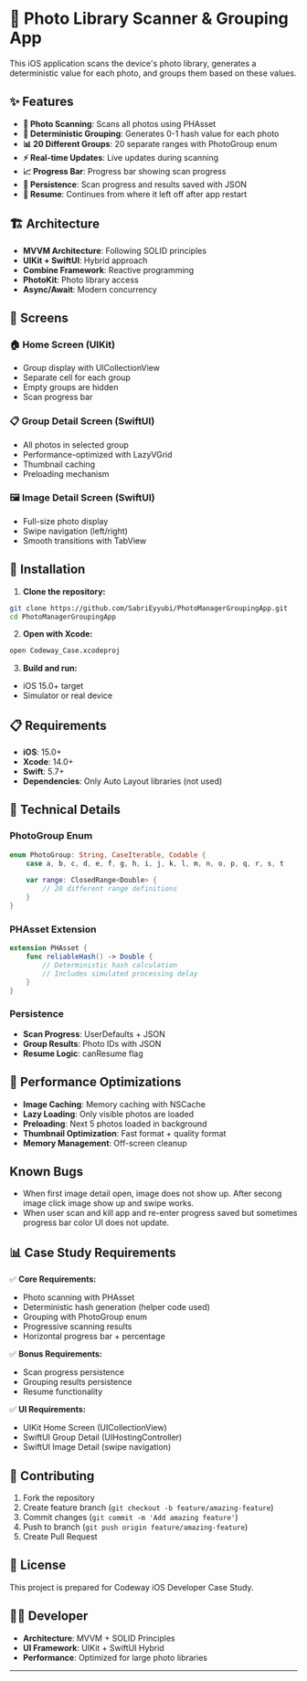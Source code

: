 
# 📱 Photo Library Scanner & Grouping App

This iOS application scans the device's photo library, generates a deterministic value for each photo, and groups them based on these values.

## ✨ Features

- **📸 Photo Scanning**: Scans all photos using PHAsset
- **🔢 Deterministic Grouping**: Generates 0-1 hash value for each photo
- **📊 20 Different Groups**: 20 separate ranges with PhotoGroup enum
- **⚡ Real-time Updates**: Live updates during scanning
- **📈 Progress Bar**: Progress bar showing scan progress
- **💾 Persistence**: Scan progress and results saved with JSON
- **🔄 Resume**: Continues from where it left off after app restart

## 🏗️ Architecture

- **MVVM Architecture**: Following SOLID principles
- **UIKit + SwiftUI**: Hybrid approach
- **Combine Framework**: Reactive programming
- **PhotoKit**: Photo library access
- **Async/Await**: Modern concurrency

## 📱 Screens

### 🏠 Home Screen (UIKit)
- Group display with UICollectionView
- Separate cell for each group
- Empty groups are hidden
- Scan progress bar

### 📋 Group Detail Screen (SwiftUI)
- All photos in selected group
- Performance-optimized with LazyVGrid
- Thumbnail caching
- Preloading mechanism

### 🖼️ Image Detail Screen (SwiftUI)
- Full-size photo display
- Swipe navigation (left/right)
- Smooth transitions with TabView

## 🚀 Installation

1. **Clone the repository:**
```bash
git clone https://github.com/SabriEyyubi/PhotoManagerGroupingApp.git
cd PhotoManagerGroupingApp
```

2. **Open with Xcode:**
```bash
open Codeway_Case.xcodeproj
```

3. **Build and run:**
- iOS 15.0+ target
- Simulator or real device

## 📋 Requirements

- **iOS**: 15.0+
- **Xcode**: 14.0+
- **Swift**: 5.7+
- **Dependencies**: Only Auto Layout libraries (not used)

## 🔧 Technical Details

### PhotoGroup Enum
```swift
enum PhotoGroup: String, CaseIterable, Codable {
    case a, b, c, d, e, f, g, h, i, j, k, l, m, n, o, p, q, r, s, t
    
    var range: ClosedRange<Double> {
        // 20 different range definitions
    }
}
```

### PHAsset Extension
```swift
extension PHAsset {
    func reliableHash() -> Double {
        // Deterministic hash calculation
        // Includes simulated processing delay
    }
}
```

### Persistence
- **Scan Progress**: UserDefaults + JSON
- **Group Results**: Photo IDs with JSON
- **Resume Logic**: canResume flag

## 🎯 Performance Optimizations

- **Image Caching**: Memory caching with NSCache
- **Lazy Loading**: Only visible photos are loaded
- **Preloading**: Next 5 photos loaded in background
- **Thumbnail Optimization**: Fast format + quality format
- **Memory Management**: Off-screen cleanup

 ## Known Bugs
- When first image detail open, image does not show up. After secong image click image show up and swipe works.
- When user scan and kill app and re-enter progress saved but sometimes progress bar color UI does not update. 

## 📊 Case Study Requirements

✅ **Core Requirements:**
- Photo scanning with PHAsset
- Deterministic hash generation (helper code used)
- Grouping with PhotoGroup enum
- Progressive scanning results
- Horizontal progress bar + percentage

✅ **Bonus Requirements:**
- Scan progress persistence
- Grouping results persistence
- Resume functionality

✅ **UI Requirements:**
- UIKit Home Screen (UICollectionView)
- SwiftUI Group Detail (UIHostingController)
- SwiftUI Image Detail (swipe navigation)

## 🤝 Contributing

1. Fork the repository
2. Create feature branch (`git checkout -b feature/amazing-feature`)
3. Commit changes (`git commit -m 'Add amazing feature'`)
4. Push to branch (`git push origin feature/amazing-feature`)
5. Create Pull Request

## 📄 License

This project is prepared for Codeway iOS Developer Case Study.

## 👨‍💻 Developer

- **Architecture**: MVVM + SOLID Principles
- **UI Framework**: UIKit + SwiftUI Hybrid
- **Performance**: Optimized for large photo libraries

---

